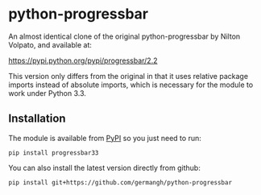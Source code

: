 python-progressbar
==================

An almost identical clone of the original python-progressbar by Nilton Volpato,
and available at:

https://pypi.python.org/pypi/progressbar/2.2

This version only differs from the original in that it uses relative package
imports instead of absolute imports, which is necessary for the module to
work under Python 3.3.

## Installation

The module is available from [PyPI](https://pypi.python.org/pypi/progressbar33/2.4) 
so you just need to run:

````
pip install progressbar33
````

You can also install the latest version directly from github:

````
pip install git+https://github.com/germangh/python-progressbar
````


